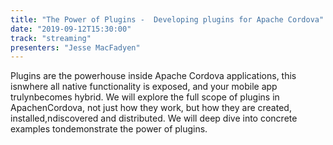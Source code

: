 ```yaml
---
title: "The Power of Plugins -  Developing plugins for Apache Cordova"
date: "2019-09-12T15:30:00"
track: "streaming"
presenters: "Jesse MacFadyen"
---
```


Plugins are the powerhouse inside Apache Cordova applications, this isnwhere all native functionality is exposed, and your mobile app trulynbecomes hybrid.   We will explore the full scope of plugins in ApachenCordova, not just how they work, but how they are created, installed,ndiscovered and distributed.  We will deep dive into concrete examples tondemonstrate the power of plugins.